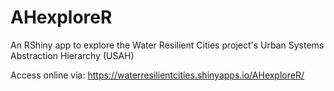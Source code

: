 # AHexploreR
An RShiny app to explore the Water Resilient Cities project's Urban Systems Abstraction Hierarchy (USAH)

Access online via: https://waterresilientcities.shinyapps.io/AHexploreR/
